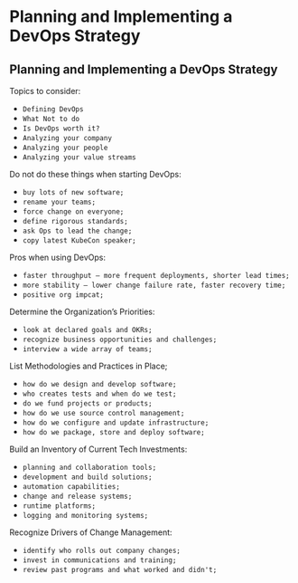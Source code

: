 <!DOCTYPE html>
<html lang="en">
<head>
<meta charset="UTF-8">
<h1> Planning and Implementing a DevOps Strategy </h1>
</head>

<body>
<div class="main-paragraph">
<h2> Planning and Implementing a DevOps Strategy </h2>

<p> Topics to consider: </p>

* `Defining DevOps`
* `What Not to do`
* `Is DevOps worth it?`
* `Analyzing your company`
* `Analyzing your people`
* `Analyzing your value streams`

<p> Do not do these things when starting DevOps: </p>

* `buy lots of new software;`
* `rename your teams;`
* `force change on everyone;`
* `define rigorous standards;`
* `ask Ops to lead the change;`
* `copy latest KubeCon speaker;`

<p> Pros when using DevOps: </p>

* `faster throughput – more frequent deployments, shorter lead times;`
* `more stability – lower change failure rate, faster recovery time;`
* `positive org impcat;`


<p> Determine the Organization’s Priorities: </p>

* `look at declared goals and OKRs;`
* `recognize business opportunities and challenges;`
* `interview a wide array of teams;`


<p> List Methodologies and Practices in Place; </p>

* `how do we design and develop software;`
* `who creates tests and when do we test;`
* `do we fund projects or products;`
* `how do we use source control management;`
* `how do we configure and update infrastructure;`
* `how do we package, store and deploy software;`

<p> Build an Inventory of Current Tech Investments: </p>

* `planning and collaboration tools;`
* `development and build solutions;`
* `automation capabilities;`
* `change and release systems;`
* `runtime platforms;`
* `logging and monitoring systems;`

<p> Recognize Drivers of Change Management: </p>

* `identify who rolls out company changes;`
* `invest in communications and training;`
* `review past programs and what worked and didn't;`

</div>
</body>
</html>